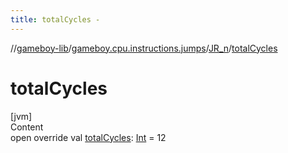 ```yaml
---
title: totalCycles -
---
```

//[gameboy-lib](../../index.md)/[gameboy.cpu.instructions.jumps](../index.md)/[JR_n](index.md)/[totalCycles](total-cycles.md)



# totalCycles  
[jvm]  
Content  
open override val [totalCycles](total-cycles.md): [Int](https://kotlinlang.org/api/latest/jvm/stdlib/kotlin/-int/index.html) = 12  



